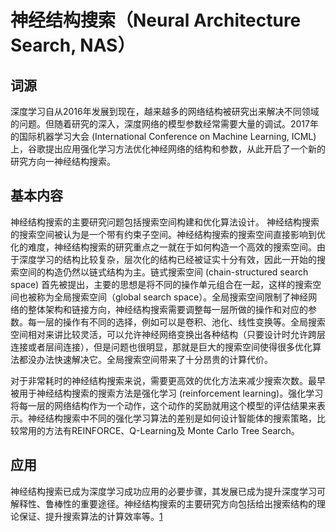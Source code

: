 

<!--
 * @version:
 * @Author:  StevenJokess（蔡舒起） https://github.com/StevenJokess
 * @Date: 2023-11-09 07:00:17
 * @LastEditors:  StevenJokess（蔡舒起） https://github.com/StevenJokess
 * @LastEditTime: 2023-11-09 07:04:44
 * @Description:
 * @Help me: make friends by a867907127@gmail.com and help me get some “foreign” things or service I need in life; 如有帮助，请资助，失业3年了。![支付宝收款码](https://github.com/StevenJokess/d2rl/blob/master/img/%E6%94%B6.jpg)
 * @TODO::
 * @Reference:
-->
# 神经结构搜索（Neural Architecture Search, NAS）

## 词源
深度学习自从2016年发展到现在，越来越多的网络结构被研究出来解决不同领域的问题。但随着研究的深入，深度网络的模型参数经常需要大量的调试。2017年的国际机器学习大会 (International Conference on Machine Learning, ICML) 上，谷歌提出应用强化学习方法优化神经网络的结构和参数，从此开启了一个新的研究方向一神经结构搜索。

## 基本内容

神经结构搜索的主要研究问题包括搜索空间构建和优化算法设计。
神经结构搜索的搜索空间被认为是一个带有约束子空间。神经结构搜索的搜索空间直接影响到优化的难度，神经结构搜索的研究重点之一就在于如何构造一个高效的搜索空间。由于深度学习的结构比较复杂，层次化的结构已经被证实十分有效，因此一开始的搜索空间的构造仍然以链式结构为主。链式搜索空间 (chain-structured search space) 首先被提出，主要的思想是将不同的操作单元组合在一起，这样的搜索空间也被称为全局搜索空间（global search space）。全局搜索空间限制了神经网络的整体架构和链接方向，神经结构搜索需要调整每一层所做的操作和对应的参数。每一层的操作有不同的选择，例如可以是卷积、池化、线性变换等。全局搜索空间相对来讲比较灵活，可以允许神经网络变换出各种结构（只要设计时允许跨层连接或者层间连接），但是问题也很明显，那就是巨大的搜索空间使得很多优化算法都没办法快速解决它。全局搜索空间带来了十分昂贵的计算代价。

对于非常耗时的神经结构搜索来说，需要更高效的优化方法来减少搜索次数。最早被用于神经结构搜索的搜索方法是强化学习 (reinforcement learning)。强化学习将每一层的网络结构作为一个动作，这个动作的奖励就用这个模型的评估结果来表示。神经结构搜索中不同的强化学习算法的差别是如何设计智能体的搜索策略，比较常用的方法有REINFORCE、Q-Learning及 Monte Carlo Tree Search。

## 应用

神经结构搜索已成为深度学习成功应用的必要步骤，其发展已成为提升深度学习可解释性、鲁棒性的重要途径。神经结构搜索的主要研究方向包括给出搜索结构的理论保证、提升搜索算法的计算效率等。[1]

[1]: https://www.zgbk.com/ecph/words?SiteID=1&ID=413463&Type=bkzyb&SubID=201750
